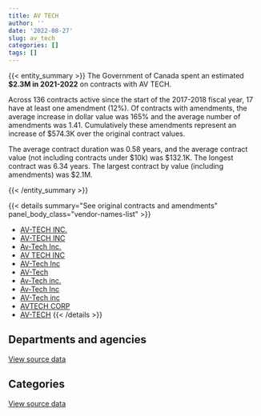 ```yaml
---
title: AV TECH
author: ''
date: '2022-08-27'
slug: av_tech
categories: []
tags: []
---
```


<script src="/rmarkdown-libs/htmlwidgets/htmlwidgets.js"></script>
<link href="/rmarkdown-libs/datatables-css/datatables-crosstalk.css" rel="stylesheet" />
<script src="/rmarkdown-libs/datatables-binding/datatables.js"></script>
<script src="/rmarkdown-libs/jquery/jquery-3.6.0.min.js"></script>
<link href="/rmarkdown-libs/dt-core-bootstrap/css/dataTables.bootstrap.min.css" rel="stylesheet" />
<link href="/rmarkdown-libs/dt-core-bootstrap/css/dataTables.bootstrap.extra.css" rel="stylesheet" />
<script src="/rmarkdown-libs/dt-core-bootstrap/js/jquery.dataTables.min.js"></script>
<script src="/rmarkdown-libs/dt-core-bootstrap/js/dataTables.bootstrap.min.js"></script>
<link href="/rmarkdown-libs/crosstalk/css/crosstalk.min.css" rel="stylesheet" />
<script src="/rmarkdown-libs/crosstalk/js/crosstalk.min.js"></script>
<script src="/rmarkdown-libs/htmlwidgets/htmlwidgets.js"></script>
<link href="/rmarkdown-libs/datatables-css/datatables-crosstalk.css" rel="stylesheet" />
<script src="/rmarkdown-libs/datatables-binding/datatables.js"></script>
<script src="/rmarkdown-libs/jquery/jquery-3.6.0.min.js"></script>
<link href="/rmarkdown-libs/dt-core-bootstrap/css/dataTables.bootstrap.min.css" rel="stylesheet" />
<link href="/rmarkdown-libs/dt-core-bootstrap/css/dataTables.bootstrap.extra.css" rel="stylesheet" />
<script src="/rmarkdown-libs/dt-core-bootstrap/js/jquery.dataTables.min.js"></script>
<script src="/rmarkdown-libs/dt-core-bootstrap/js/dataTables.bootstrap.min.js"></script>
<link href="/rmarkdown-libs/crosstalk/css/crosstalk.min.css" rel="stylesheet" />
<script src="/rmarkdown-libs/crosstalk/js/crosstalk.min.js"></script>

{{< entity_summary >}}
The Government of Canada spent an estimated **\$2.3M in 2021-2022** on contracts with AV TECH.

Across 136 contracts active since the start of the 2017-2018 fiscal year, 17 have at least one amendment (12%). Of contracts with amendments, the average increase in dollar value was 165% and the average number of amendments was 1.41. Cumulatively these amendments represent an increase of \$574.3K over the original contract values.

The average contract duration was 0.58 years, and the average contract value (not including contracts under \$10k) was \$132.1K. The longest contract was 6.34 years. The largest contract by value (including amendments) was \$2.1M.

{{< /entity_summary >}}

{{< details summary="See original contracts and amendments" panel_body_class="vendor-names-list" >}}
- [AV-TECH INC.](https://search.open.canada.ca/en/ct/?sort=contract_value_f%20desc&page=1&search_text=%22AV-TECH%20INC.%22)
- [AV-TECH INC](https://search.open.canada.ca/en/ct/?sort=contract_value_f%20desc&page=1&search_text=%22AV-TECH%20INC%22)
- [Av-Tech Inc.](https://search.open.canada.ca/en/ct/?sort=contract_value_f%20desc&page=1&search_text=%22Av-Tech%20Inc.%22)
- [AV TECH INC](https://search.open.canada.ca/en/ct/?sort=contract_value_f%20desc&page=1&search_text=%22AV%20TECH%20INC%22)
- [AV-Tech Inc](https://search.open.canada.ca/en/ct/?sort=contract_value_f%20desc&page=1&search_text=%22AV-Tech%20Inc%22)
- [AV-Tech](https://search.open.canada.ca/en/ct/?sort=contract_value_f%20desc&page=1&search_text=%22AV-Tech%22)
- [Av-Tech inc.](https://search.open.canada.ca/en/ct/?sort=contract_value_f%20desc&page=1&search_text=%22Av-Tech%20inc.%22)
- [Av-Tech Inc](https://search.open.canada.ca/en/ct/?sort=contract_value_f%20desc&page=1&search_text=%22Av-Tech%20Inc%22)
- [AV-Tech inc](https://search.open.canada.ca/en/ct/?sort=contract_value_f%20desc&page=1&search_text=%22AV-Tech%20inc%22)
- [AVTECH CORP](https://search.open.canada.ca/en/ct/?sort=contract_value_f%20desc&page=1&search_text=%22AVTECH%20CORP%22)
- [AV-TECH](https://search.open.canada.ca/en/ct/?sort=contract_value_f%20desc&page=1&search_text=%22AV-TECH%22)
{{< /details >}}

## Departments and agencies

<div id="htmlwidget-1" style="width:100%;height:auto;" class="datatables html-widget"></div>
<script type="application/json" data-for="htmlwidget-1">{"x":{"style":"bootstrap","filter":"none","vertical":false,"data":[["<a href=\"/departments/csa-asc/\">Canadian Space Agency<\/a>","<a href=\"/departments/csc-scc/\">Correctional Service of Canada<\/a>","<a href=\"/departments/dfo-mpo/\">Fisheries and Oceans Canada<\/a>","<a href=\"/departments/dnd-mdn/\">National Defence<\/a>","<a href=\"/departments/nrc-cnrc/\">National Research Council Canada<\/a>","<a href=\"/departments/pwgsc-tpsgc/\">Public Services and Procurement Canada<\/a>","<a href=\"/departments/tc/\">Transport Canada<\/a>"],[618144.82,175834.68,786691.58,8302.84,2994468.48,483602.14,null],[681531.5,null,1156341.85,null,2145666.63,386163.34,null],[708973.92,57370.72,null,145146.81,1384782.12,438720.9,11353.78],[605200.43,20649.51,null,210387.52,1164769.32,295098.46,null]],"container":"<table class=\"table table-striped table-hover row-border order-column display\">\n  <thead>\n    <tr>\n      <th>Department<\/th>\n      <th>2018-2019<\/th>\n      <th>2019-2020<\/th>\n      <th>2020-2021<\/th>\n      <th>2021-2022<\/th>\n    <\/tr>\n  <\/thead>\n<\/table>","options":{"order":[[4,"desc"]],"pageLength":10,"autoWidth":true,"columnDefs":[{"targets":1,"render":"function(data, type, row, meta) {\n    return type !== 'display' ? data : DTWidget.formatCurrency(data, \"$\", 2, 3, \",\", \".\", true, null);\n  }"},{"targets":2,"render":"function(data, type, row, meta) {\n    return type !== 'display' ? data : DTWidget.formatCurrency(data, \"$\", 2, 3, \",\", \".\", true, null);\n  }"},{"targets":3,"render":"function(data, type, row, meta) {\n    return type !== 'display' ? data : DTWidget.formatCurrency(data, \"$\", 2, 3, \",\", \".\", true, null);\n  }"},{"targets":4,"render":"function(data, type, row, meta) {\n    return type !== 'display' ? data : DTWidget.formatCurrency(data, \"$\", 2, 3, \",\", \".\", true, null);\n  }"},{"width":"16%","targets":[1,2,3,4]},{"className":"dt-right","targets":[1,2,3,4]}],"orderClasses":false}},"evals":["options.columnDefs.0.render","options.columnDefs.1.render","options.columnDefs.2.render","options.columnDefs.3.render"],"jsHooks":[]}</script>
<p class="text-right">
<a href="https://github.com/GoC-Spending/contracts-data/tree/main/data/out/vendors/av_tech/summary_by_fiscal_year_by_department.csv" class="source-data-link btn btn-link">View source data</a>
</p>

## Categories

<div id="htmlwidget-2" style="width:100%;height:auto;" class="datatables html-widget"></div>
<script type="application/json" data-for="htmlwidget-2">{"x":{"style":"bootstrap","filter":"none","vertical":false,"data":[["<a href=\"/categories/1_facilities_and_construction/\">Facilities and construction<\/a>","<a href=\"/categories/2_professional_services/\">Professional services<\/a>","<a href=\"/categories/6_industrial_products_and_services/\">Industrial products and services<\/a>","<a href=\"/categories/8_security_and_protection/\">Security and protection<\/a>"],[4043756.83,812225.81,211061.9,null],[3519491.62,661158.98,189052.71,null],[1744422.97,759776.45,188536.18,53612.65],[1428658.12,605200.43,172130.28,90116.41]],"container":"<table class=\"table table-striped table-hover row-border order-column display\">\n  <thead>\n    <tr>\n      <th>Category<\/th>\n      <th>2018-2019<\/th>\n      <th>2019-2020<\/th>\n      <th>2020-2021<\/th>\n      <th>2021-2022<\/th>\n    <\/tr>\n  <\/thead>\n<\/table>","options":{"order":[[4,"desc"]],"dom":"t","pageLength":30,"autoWidth":true,"columnDefs":[{"targets":1,"render":"function(data, type, row, meta) {\n    return type !== 'display' ? data : DTWidget.formatCurrency(data, \"$\", 2, 3, \",\", \".\", true, null);\n  }"},{"targets":2,"render":"function(data, type, row, meta) {\n    return type !== 'display' ? data : DTWidget.formatCurrency(data, \"$\", 2, 3, \",\", \".\", true, null);\n  }"},{"targets":3,"render":"function(data, type, row, meta) {\n    return type !== 'display' ? data : DTWidget.formatCurrency(data, \"$\", 2, 3, \",\", \".\", true, null);\n  }"},{"targets":4,"render":"function(data, type, row, meta) {\n    return type !== 'display' ? data : DTWidget.formatCurrency(data, \"$\", 2, 3, \",\", \".\", true, null);\n  }"},{"width":"16%","targets":[1,2,3,4]},{"className":"dt-right","targets":[1,2,3,4]}],"orderClasses":false,"lengthMenu":[10,25,30,50,100]}},"evals":["options.columnDefs.0.render","options.columnDefs.1.render","options.columnDefs.2.render","options.columnDefs.3.render"],"jsHooks":[]}</script>
<p class="text-right">
<a href="https://github.com/GoC-Spending/contracts-data/tree/main/data/out/vendors/av_tech/summary_by_fiscal_year_by_category.csv" class="source-data-link btn btn-link">View source data</a>
</p>
